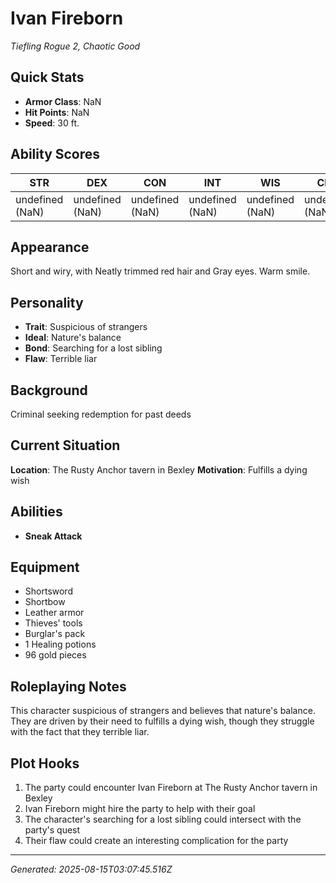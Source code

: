 # Ivan Fireborn

*Tiefling Rogue 2, Chaotic Good*

## Quick Stats
- **Armor Class**: NaN
- **Hit Points**: NaN
- **Speed**: 30 ft.

## Ability Scores
| STR | DEX | CON | INT | WIS | CHA |
|-----|-----|-----|-----|-----|-----|
| undefined (NaN) | undefined (NaN) | undefined (NaN) | undefined (NaN) | undefined (NaN) | undefined (NaN) |

## Appearance
Short and wiry, with Neatly trimmed red hair and Gray eyes. Warm smile.

## Personality
- **Trait**: Suspicious of strangers
- **Ideal**: Nature's balance
- **Bond**: Searching for a lost sibling
- **Flaw**: Terrible liar

## Background
Criminal seeking redemption for past deeds

## Current Situation
**Location**: The Rusty Anchor tavern in Bexley
**Motivation**: Fulfills a dying wish

## Abilities
- **Sneak Attack**

## Equipment
- Shortsword
- Shortbow
- Leather armor
- Thieves' tools
- Burglar's pack
- 1 Healing potions
- 96 gold pieces

## Roleplaying Notes
This character suspicious of strangers and believes that nature's balance. They are driven by their need to fulfills a dying wish, though they struggle with the fact that they terrible liar.

## Plot Hooks
1. The party could encounter Ivan Fireborn at The Rusty Anchor tavern in Bexley
2. Ivan Fireborn might hire the party to help with their goal
3. The character's searching for a lost sibling could intersect with the party's quest
4. Their flaw could create an interesting complication for the party

---
*Generated: 2025-08-15T03:07:45.516Z*
